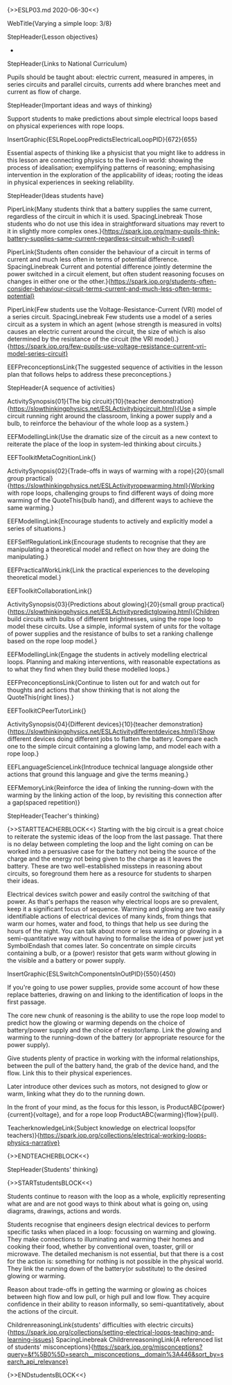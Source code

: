 {>>ESLP03.md 2020-06-30<<}

WebTitle{Varying a simple loop: 3/8}

StepHeader{Lesson objectives}

- 

StepHeader{Links to National Curriculum}

Pupils should be taught about: electric current, measured in amperes, in series circuits and parallel circuits, currents add where branches meet and current as flow of charge.

StepHeader{Important ideas and ways of thinking}

Support students to make predictions about simple electrical loops based on physical experiences with rope loops.

InsertGraphic{ESLRopeLoopPredictsElectricalLoopPID}{672}{655}

Essential aspects of thinking like a physicist that you might like to address in this lesson are connecting physics to the lived-in world: showing the process of idealisation; exemplifying patterns of reasoning; emphasising intervention in the exploration of the applicability of ideas; rooting the ideas in physical experiences in seeking reliability.

StepHeader{Ideas students have}

PiperLink{Many students think that a battery supplies the same current, regardless of the circuit in which it is used. SpacingLinebreak Those students who do not use this idea in straightforward situations may revert to it in slightly more complex ones.}{https://spark.iop.org/many-pupils-think-battery-supplies-same-current-regardless-circuit-which-it-used}

PiperLink{Students often consider the behaviour of a circuit in terms of current and much less often in terms of potential difference. SpacingLinebreak Current and potential difference jointly determine the power switched in a circuit element, but often student reasoning focuses on changes in either one or the other.}{https://spark.iop.org/students-often-consider-behaviour-circuit-terms-current-and-much-less-often-terms-potential}

PiperLink{Few students use the Voltage-Resistance-Current (VRI) model of a series circuit. SpacingLinebreak Few students use a model of a series circuit as a system in which an agent (whose strength is measured in volts) causes an electric current around the circuit, the size of which is also determined by the resistance of the circuit (the VRI model).}{https://spark.iop.org/few-pupils-use-voltage-resistance-current-vri-model-series-circuit}

EEFPreconceptionsLink{The suggested sequence of activities in the lesson plan that follows helps to address these preconceptions.}

StepHeader{A sequence of activities}

ActivitySynopsis{01}{The big circuit}{10}{teacher demonstration}{https://slowthinkingphysics.net/ESLActivitybigcircuit.html}{Use a simple circuit running right around the classroom, linking a power supply and a bulb, to reinforce the behaviour of the whole loop as a system.}

EEFModellingLink{Use the dramatic size of the circuit as a new context to reiterate the place of the loop in system-led thinking about circuits.}

EEFToolkitMetaCognitionLink{}

ActivitySynopsis{02}{Trade-offs in ways of warming with a rope}{20}{small group practical}{https://slowthinkingphysics.net/ESLActivityropewarming.html}{Working with rope loops, challenging groups to find different ways of doing more warming of the QuoteThis{bulb hand}, and different ways to achieve the same warming.}

EEFModellingLink{Encourage students to actively and explicitly model a series of situations.}

EEFSelfRegulationLink{Encourage students to recognise that they are manipulating a theoretical model and reflect on how they are doing the manipulating.}

EEFPracticalWorkLink{Link the practical experiences to the developing theoretical model.}

EEFToolkitCollaborationLink{}

ActivitySynopsis{03}{Predictions about glowing}{20}{small group practical}{https://slowthinkingphysics.net/ESLActivitypredictglowing.html}{Children build circuits with bulbs of different brightnesses, using the rope loop to model these circuits. Use a simple, informal system of units for the voltage of power supplies and the resistance of bulbs to set a ranking challenge based on the rope loop model.}

EEFModellingLink{Engage the students in actively modelling electrical loops. Planning and making interventions, with reasonable expectations as to what they find when they build these  modelled loops.}

EEFPreconceptionsLink{Continue to listen out for and watch out for thoughts and actions that show thinking that is not along the QuoteThis{right lines}.}

EEFToolkitCPeerTutorLink{}

ActivitySynopsis{04}{Different devices}{10}{teacher demonstration}{https://slowthinkingphysics.net/ESLActivitydifferentdevices.html}{Show different devices doing different jobs to flatten the battery. Compare each one to the simple circuit containing a glowing lamp, and model each with a rope loop.}

EEFLanguageScienceLink{Introduce technical language alongside other actions that ground this language and give the terms meaning.}

EEFMemoryLink{Reinforce the idea of linking the running-down with the warming by the linking action of the loop, by revisiting this connection after a gap(spaced repetition)}

StepHeader{Teacher's thinking}

{>>STARTTEACHERBLOCK<<}
Starting with the big circuit is a great choice to reiterate the systemic ideas of the loop from the last passage. That there is no delay between completing the loop and the light coming on can be worked into a persuasive case for the battery not being the source of the charge and the energy not being given to the charge as it leaves the battery. These are two well-established missteps in reasoning about circuits, so foreground them here as a resource for students to sharpen their ideas. 

Electrical devices switch power and easily control the switching of that power. As that's perhaps the reason why electrical loops are so prevalent, keep it a significant focus of sequence. Warming and glowing are two easily identifiable actions of electrical devices of many kinds, from things that warm our homes, water and food, to things that help us see during the hours of the night. You can talk about more or less warming or glowing in a semi-quantitative way without having to formalise the idea of power just yet SymbolEndash that comes later. So concentrate on simple circuits containing a bulb, or a (power) resistor that gets warm without glowing in the visible and a battery or power supply.

InsertGraphic{ESLSwitchComponentsInOutPID}{550}{450}

If you're going to use power supplies, provide some account of how these replace batteries, drawing on and linking to the identification of loops in the first passage.

The core new chunk of reasoning is the ability to use the rope loop model to predict how the glowing or warming depends on the choice of battery/power supply and the choice of resistor/lamp.
Link the glowing and warming to the running-down of the battery (or appropriate resource for the power supply).

Give students plenty of practice in working with the informal relationships, between the pull of the battery hand, the grab of the device hand, and the flow. Link this to their physical experiences.

Later introduce other devices such as motors, not designed to glow or warm, linking what they do to the running down.

In the front of your mind, as the focus for this lesson, is 
ProductABC{power}{current}{voltage}, and for a rope loop ProductABC{warming}{flow}{pull}.

TeacherknowledgeLink{Subject knowledge on electrical loops(for teachers)}{https://spark.iop.org/collections/electrical-working-loops-physics-narrative}

{>>ENDTEACHERBLOCK<<}

StepHeader{Students' thinking}

{>>STARTstudentsBLOCK<<}

Students continue to reason with the loop as a whole, explicitly representing what are and are not good ways to think about what is going on, using diagrams, drawings, actions and words.

Students recognise that engineers design electrical devices to perform specific tasks when placed in a loop: focussing on warming and glowing. They make connections to illuminating and warming their homes and cooking their food, whether by conventional oven, toaster, grill or microwave. The detailed mechanism is not essential, but that there is a cost for the action is: something for nothing is not possible in the physical world. They link the running down of the battery(or substitute) to the desired glowing or warming.

Reason about trade-offs in getting the warming or glowing as choices between high flow and low pull, or high pull and low flow. They acquire confidence in their ability to reason informally, so semi-quantitatively, about the actions of the circuit.



ChildrenreasoningLink{students' difficulties with electric circuits}{https://spark.iop.org/collections/setting-electrical-loops-teaching-and-learning-issues}
 SpacingLinebreak 
ChildrenreasoningLink{A referenced list of students' misconceptions}{https://spark.iop.org/misconceptions?query=&f%5B0%5D=search__misconceptions__domain%3A446&sort_by=search_api_relevance}

{>>ENDstudentsBLOCK<<}

